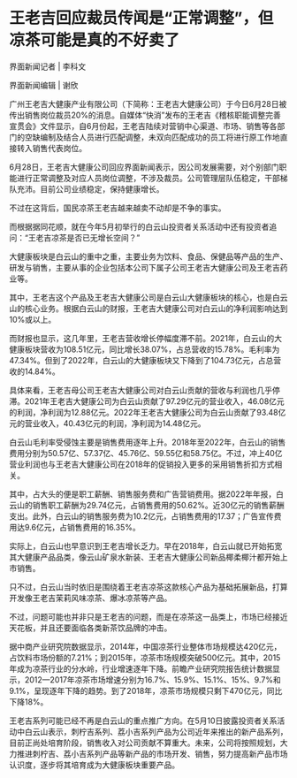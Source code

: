 

# 王老吉回应裁员传闻是“正常调整”，但凉茶可能是真的不好卖了

界面新闻记者 | 李科文

界面新闻编辑 | 谢欣

广州王老吉大健康产业有限公司（下简称：王老吉大健康公司）于今日6月28日被传出销售岗位裁员20%的消息。自媒体“快消”发布的王老吉《稽核职能调整完善宣贯会》文件显示，自6月份起，王老吉陆续对营销中心渠道、市场、销售等各部门的空缺编制及结合人员进行匹配调整，未双向匹配成功的员工将进行原工作地直接转入销售代表岗位。

6月28日，王老吉大健康公司回应界面新闻表示，因公司发展需要，对个别部门职能进行正常调整及对应人员岗位调整，不涉及裁员。公司管理层队伍稳定，干部梯队充沛。目前公司业绩稳定，保持健康增长。

不过在这背后，国民凉茶王老吉越来越卖不动却是不争的事实。

而根据据同花顺，就在今年5月初举行的白云山投资者关系活动中还有投资者追问：“王老吉凉茶是否已无增长空间？”

大健康板块是白云山的重中之重，主要业务为饮料、食品、保健品等产品的生产、研发与销售，主要从事的企业包括本公司下属子公司王老吉大健康公司及王老吉药业等。

其中，王老吉这个产品及王老吉大健康公司是白云山大健康板块的核心，也是白云山的核心业务。根据白云山的财报，王老吉大健康公司对白云山的净利润影响达到10%或以上。

而财报也显示，这几年里，王老吉营收增长停幅度滞不前。2021年，白云山的大健康板块营收为108.51亿元，同比增长38.07%，占总营收的15.78%。毛利率为47.34%。但到了2022年，白云山的大健康板块又下降到了104.73亿元，占总营收的14.84%。

具体来看，王老吉母公司王老吉大健康公司对白云山贡献的营收与利润也几乎停滞。2021年王老吉大健康公司为白云山贡献了97.29亿元的营业收入，46.08亿元的利润，净利润为12.88亿元。2022年王老吉大健康公司为白云山贡献了93.48亿元的营业收入，40.43亿元的利润，净利润为14.48亿元。

白云山毛利率受侵蚀主要是销售费用逐年上升。2018年至2022年，白云山的销售费用分别为50.57亿、57.37亿、45.76亿、59.55亿和58.75亿。不过，冲上40亿营业利润也与王老吉大健康公司在2018年的促销投入更多的采用销售折扣方式相关。

其中，占大头的便是职工薪酬、销售服务费和广告营销费用。据2022年年报，白云山的销售职工薪酬为29.74亿元，占销售费用的50.62%。近30亿元的销售薪酬支出。此外，白云山的销售服务费为10.2亿元，占销售费用的17.37；广告宣传费用达9.6亿元，占销售费用的16.35%。

实际上，白云山也早意识到王老吉增长乏力。早在2018年，白云山就已开始拓宽其大健康产品品类，像云山矿泉水新装、王老吉大健康公司新品椰柔椰汁都开始上市销售。

只不过，白云山当时依旧是围绕着王老吉凉茶这款核心产品为基础拓展新品，打算开发像王老吉茉莉风味凉茶、爆冰凉茶等产品。

不过，问题可能也并非只是王老吉的问题，而是在凉茶这一品类上，市场已经接近天花板，并且还要面临各类新茶饮品牌的冲击。

据中商产业研究院数据显示，2014年，中国凉茶行业整体市场规模达420亿元，占饮料市场份额的7.21%；到2015年，凉茶市场规模突破500亿元。其中，2015年成为凉茶行业的分水岭，行业增速逐年下降。前瞻产业研究院报告统计数据显示，2012—2017年凉茶市场增速分别为16.7%、15.9%、15.1%、15%、9.7%和9.1%，呈现逐年下降的趋势。到了2018年，凉茶市场规模只剩下470亿元，同比下降18%。

王老吉系列可能已经不再是白云山的重点推广方向。在5月10日披露投资者关系活动中白云山表示，刺柠吉系列、荔小吉系列产品为公司近年来推出的新产品系列，目前正尚处培育阶段，销售收入对公司贡献不算重大。未来，公司将按照规划，大力推进刺柠吉、荔小吉系列产品等新产品的市场开发、销售，努力提高新产品市场认识度，逐步将其培育成为大健康板块重要产品。

